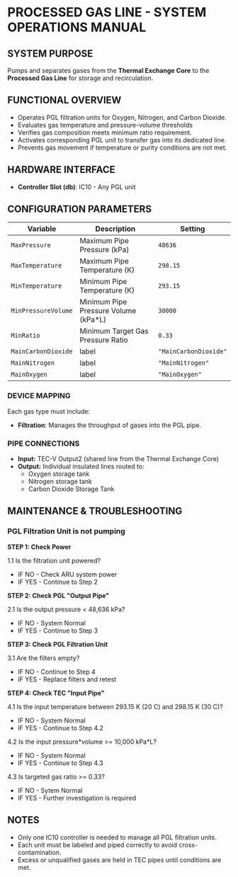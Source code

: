 # PROCESSED GAS LINE - SYSTEM OPERATIONS MANUAL

## SYSTEM PURPOSE
Pumps and separates gases from the **Thermal Exchange Core** to the **Processed Gas Line** for storage and recirculation.

## FUNCTIONAL OVERVIEW
* Operates PGL filtration units for Oxygen, Nitrogen, and Carbon Dioxide.
* Evaluates gas temperature and pressure-volume thresholds
* Verifies gas composition meets minimum ratio requirement.
* Activates corresponding PGL unit to transfer gas into its dedicated line.
* Prevents gas movement if temperature or purity conditions are not met.

## HARDWARE INTERFACE
* **Controller Slot (db)**: IC10 - Any PGL unit

## CONFIGURATION PARAMETERS
| Variable            | Description                                       | Setting        |
|---------------------| ------------------------------------------------- |----------------|
| `MaxPressure`       | Maximum Pipe Pressure (kPa)                       | `48636`        |
| `MaxTemperature`    | Maximum Pipe Temperature (K)                      | `298.15`       |
| `MinTemperature`    | Minimum Pipe Temperature (K)                      | `293.15`       |
| `MinPressureVolume` | Minimum Pipe Pressure Volume (kPa*L)              | `30000`        |
| `MinRatio`          | Minimum Target Gas Pressure Ratio                 | `0.33`         |
| `MainCarbonDioxide` | label                                             | `"MainCarbonDioxide"` |
| `MainNitrogen`      | label                                             | `"MainNitrogen"` |
| `MainOxygen`        | label                                             | `"MainOxygen"` |

### DEVICE MAPPING
Each gas type must include:
* **Filtration**: Manages the throughput of gases into the PGL pipe.

### PIPE CONNECTIONS
* **Input:** TEC-V Output2 (shared line from the Thermal Exchange Core)
* **Output:** Individual insulated lines routed to:
    * Oxygen storage tank
    * Nitrogen storage tank
    * Carbon Dioxide Storage Tank

## MAINTENANCE & TROUBLESHOOTING

### PGL Filtration Unit is not pumping

**STEP 1: Check Power**

1.1 Is the filtration unit powered?
* IF NO  - Check ARU system power
* IF YES - Continue to Step 2

**STEP 2: Check PGL "Output Pipe"**

2.1 Is the output pressure < 48,636 kPa?
* IF NO  -  System Normal
* IF YES -  Continue to Step 3

**STEP 3: Check PGL Filtration Unit**

3.1 Are the filters empty?
* IF NO  - Continue to Step 4
* IF YES - Replace filters and retest

**STEP 4: Check TEC "Input Pipe"**

4.1 Is the input temperature between 293.15 K (20 C) and 298.15 K (30 C)?
* IF NO  - System Normal
* IF YES - Continue to Step 4.2

4.2 Is the input pressure\*volume >= 10,000 kPa\*L?
* IF NO  - System Normal
* IF YES - Continue to Step 4.3

4.3 Is targeted gas ratio >= 0.33?
* IF NO  - Sytem Normal
* IF YES - Further investigation is required

## NOTES
* Only one IC10 controller is needed to manage all PGL filtration units.
* Each unit must be labeled and piped correctly to avoid cross-contamination.
* Excess or unqualified gases are held in TEC pipes until conditions are met.